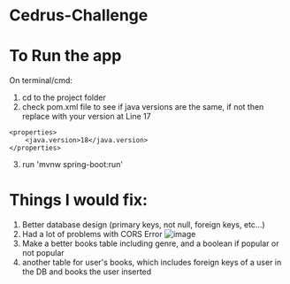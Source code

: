 # Cedrus-Challenge

# To Run the app

On terminal/cmd:

1) cd to the project folder
2) check pom.xml file to see if java versions are the same, if not then replace with your version at Line 17

```
<properties>
	<java.version>18</java.version>
</properties>
```

3) run 'mvnw spring-boot:run'

# Things I would fix:

1) Better database design (primary keys, not null, foreign keys, etc...)
2) Had a lot of problems with CORS Error
![image](https://user-images.githubusercontent.com/60234076/172035163-8125b58f-8718-4447-af9a-825e9e452e03.png)
3) Make a better books table including genre, and a boolean if popular or not popular
4) another table for user's books, which includes foreign keys of a user in the DB and books the user inserted
